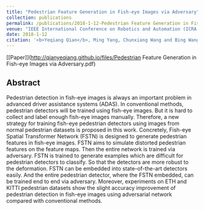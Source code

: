 ```yaml
---
title: "Pedestrian Feature Generation in Fish-eye Images via Adversary"
collection: publications
permalink: /publications/2018-1-12-Pedestrian Feature Generation in Fish-eye Images via Adversary
venue: "IEEE International Conference on Robotics and Automation (ICRA 2018)"
date: 2018-1-12
citation: '<b>Yeqiang Qian</b>, Ming Yang, Chunxiang Wang and Bing Wang. <i>International Conference on Robotics and Automation</i>. <b>ICRA 2018</b>.'
---
```

[[Paper]](http://qianyeqiang.github.io/files/Pedestrian Feature Generation in Fish-eye Images via Adversary.pdf)

## Abstract
Pedestrian detection in fish-eye images is always an important problem in advanced driver assistance systems (ADAS). In conventional methods, pedestrian detectors will be trained using fish-eye images. But it is hard to collect and label enough fish-eye images manually. Therefore, a new strategy for training fish-eye pedestrian detectors using images from normal pedestrian datasets is proposed in this work. Concretely, Fish-eye Spatial Transformer Network (FSTN) is designed to generate pedestrian features in fish-eye images. FSTN aims to simulate distorted pedestrian features on the feature maps. Then the entire network is trained via adversary. FSTN is trained to generate examples which are difficult for pedestrian detectors to classify. So that the detectors are more robust to the deformation. FSTN can be embedded into state-of-the-art detectors easily. And the entire pedestrian detector, where the FSTN embedded, can be trained end to end via adversary. Moreover, experiments on ETH and KITTI pedestrian datasets show the slight accuracy improvement of pedestrian detection in fish-eye images using adversarial network compared with conventional methods.
